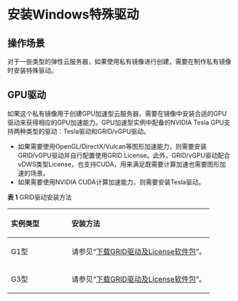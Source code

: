 # 安装Windows特殊驱动<a name="ims_01_0404"></a>

## 操作场景<a name="section273431714186"></a>

对于一些类型的弹性云服务器，如果使用私有镜像进行创建，需要在制作私有镜像时安装特殊驱动。

## GPU驱动<a name="section1416112291151"></a>

如果这个私有镜像用于创建GPU加速型云服务器，需要在镜像中安装合适的GPU驱动来获得相应的GPU加速能力。GPU加速型实例中配备的NVIDIA Tesla GPU支持两种类型的驱动：Tesla驱动和GRID/vGPU驱动。

-   如果需要使用OpenGL/DirectX/Vulcan等图形加速能力，则需要安装GRID/vGPU驱动并自行配置使用GRID License。此外，GRID/vGPU驱动配合vDWS类型License，也支持CUDA，用来满足既需要计算加速也需要图形加速的场景。
-   如果需要使用NVIDIA CUDA计算加速能力，则需要安装Tesla驱动。

**表 1**  GRID驱动安装方法

<a name="table18701447205920"></a>
<table><thead align="left"><tr id="row10870124755917"><th class="cellrowborder" valign="top" width="29.959999999999997%" id="mcps1.2.3.1.1"><p id="p1845729208"><a name="p1845729208"></a><a name="p1845729208"></a>实例类型</p>
</th>
<th class="cellrowborder" valign="top" width="70.04%" id="mcps1.2.3.1.2"><p id="p1787010471594"><a name="p1787010471594"></a><a name="p1787010471594"></a>安装方法</p>
</th>
</tr>
</thead>
<tbody><tr id="row13870154714590"><td class="cellrowborder" valign="top" width="29.959999999999997%" headers="mcps1.2.3.1.1 "><p id="p98709475592"><a name="p98709475592"></a><a name="p98709475592"></a>G1型</p>
</td>
<td class="cellrowborder" valign="top" width="70.04%" headers="mcps1.2.3.1.2 "><p id="p9546243239"><a name="p9546243239"></a><a name="p9546243239"></a>请参见“<a href="https://support.huaweicloud.com/usermanual-ecs/zh-cn_topic_0149610914.html#section2" target="_blank" rel="noopener noreferrer">下载GRID驱动及License软件包</a>”。</p>
</td>
</tr>
<tr id="row0870194735920"><td class="cellrowborder" valign="top" width="29.959999999999997%" headers="mcps1.2.3.1.1 "><p id="p08701147175915"><a name="p08701147175915"></a><a name="p08701147175915"></a>G3型</p>
</td>
<td class="cellrowborder" valign="top" width="70.04%" headers="mcps1.2.3.1.2 "><p id="p1777573951416"><a name="p1777573951416"></a><a name="p1777573951416"></a>请参见“<a href="https://support.huaweicloud.com/usermanual-ecs/zh-cn_topic_0149610914.html#section2" target="_blank" rel="noopener noreferrer">下载GRID驱动及License软件包</a>”。</p>
</td>
</tr>
</tbody>
</table>

